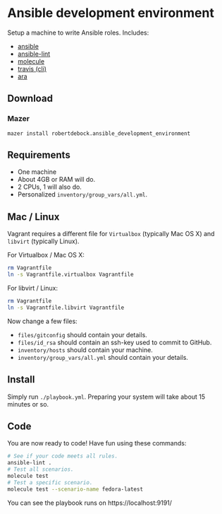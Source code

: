 # Ansible development environment

Setup a machine to write Ansible roles. Includes:
- [ansible](https://github.com/ansible)
- [ansible-lint](https://github.com/ansible/ansible-lint)
- [molecule](https://molecule.readthedocs.io/en/latest/)
- [travis (cli)](https://github.com/travis-ci/travis.rb)
- [ara](https://github.com/openstack/ara)

## Download

### Mazer

```
mazer install robertdebock.ansible_development_environment
```

## Requirements

- One machine
- About 4GB or RAM will do.
- 2 CPUs, 1 will also do.
- Personalized `inventory/group_vars/all.yml`.

## Mac / Linux

Vagrant requires a different file for `Virtualbox` (typically Mac OS X) and `libvirt` (typically Linux).

For Virtualbox / Mac OS X:

```sh
rm Vagrantfile
ln -s Vagrantfile.virtualbox Vagrantfile
```

For libvirt / Linux:


```sh
rm Vagrantfile
ln -s Vagrantfile.libvirt Vagrantfile
```

Now change a few files:

- `files/gitconfig` should contain your details.
- `files/id_rsa` should contain an ssh-key used to commit to GitHub.
- `inventory/hosts` should contain your machine.
- `inventory/group_vars/all.yml` should contain your details.

## Install

Simply run `./playbook.yml`. Preparing your system will take about 15 minutes or so.

## Code

You are now ready to code! Have fun using these commands:

```sh
# See if your code meets all rules.
ansible-lint .
# Test all scenarios.
molecule test
# Test a specific scenario.
molecule test --scenario-name fedora-latest
```

You can see the playbook runs on https://localhost:9191/

